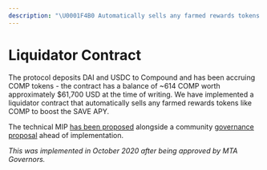 ```yaml
---
description: "\U0001F4B0 Automatically sells any farmed rewards tokens like COMP to boost the SAVE APY"
---
```


# Liquidator Contract

The protocol deposits DAI and USDC to Compound and has been accruing COMP tokens - the contract has a balance of ~614 COMP worth approximately $61,700 USD at the time of writing. We have implemented a liquidator contract that automatically sells any farmed rewards tokens like COMP to boost the SAVE APY.

The technical MIP [has been proposed](https://github.com/shapeshed/MIPs/blob/gh-pages/MIPS/mip-x.md) alongside a community [governance proposal](https://snapshot.page/#/mstable/proposal/QmQnKKcyyk3dAB1KLjA6eVn83A3Xp1QY3WqsymnFc73M1R) ahead of implementation.

_This was implemented in October 2020 after being approved by MTA Governors._

